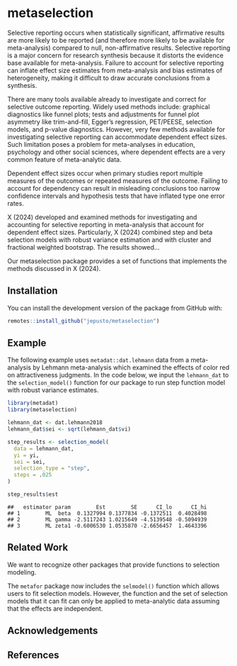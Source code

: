 
<!-- README.md is generated from README.Rmd. Please edit that file -->

# metaselection

Selective reporting occurs when statistically significant, affirmative
results are more likely to be reported (and therefore more likely to be
available for meta-analysis) compared to null, non-affirmative results.
Selective reporting is a major concern for research synthesis because it
distorts the evidence base available for meta-analysis. Failure to
account for selective reporting can inflate effect size estimates from
meta-analysis and bias estimates of heterogeneity, making it difficult
to draw accurate conclusions from a synthesis.

There are many tools available already to investigate and correct for
selective outcome reporting. Widely used methods include: graphical
diagnostics like funnel plots; tests and adjustments for funnel plot
asymmetry like trim-and-fill, Egger’s regression, PET/PEESE, selection
models, and p-value diagnostics. However, very few methods available for
investigating selective reporting can accommodate dependent effect
sizes. Such limitation poses a problem for meta-analyses in education,
psychology and other social sciences, where dependent effects are a very
common feature of meta-analytic data.

Dependent effect sizes occur when primary studies report multiple
measures of the outcomes or repeated measures of the outcome. Failing to
account for dependency can result in misleading conclusions too narrow
confidence intervals and hypothesis tests that have inflated type one
error rates.

X (2024) developed and examined methods for investigating and accounting
for selective reporting in meta-analysis that account for dependent
effect sizes. Particularly, X (2024) combined step and beta selection
models with robust variance estimation and with cluster and fractional
weighted bootstrap. The results showed…

Our metaselection package provides a set of functions that implements
the methods discussed in X (2024).

## Installation

You can install the development version of the package from GitHub with:

``` r
remotes::install_github("jepusto/metaselection")
```

## Example

The following example uses `metadat::dat.lehmann` data from a
meta-analysis by Lehmann meta-analysis which examined the effects of
color red on attractiveness judgments. In the code below, we input the
`lehmann_dat` to the `selection_model()` function for our package to run
step function model with robust variance estimates.

``` r
library(metadat)
library(metaselection)

lehmann_dat <- dat.lehmann2018
lehmann_dat$sei <- sqrt(lehmann_dat$vi)

step_results <- selection_model(
  data = lehmann_dat, 
  yi = yi,
  sei = sei,
  selection_type = "step",
  steps = .025
)

step_results$est
```

    ##   estimator param        Est        SE      CI_lo      CI_hi
    ## 1        ML  beta  0.1327994 0.1377834 -0.1372511  0.4028498
    ## 2        ML gamma -2.5117243 1.0215649 -4.5139548 -0.5094939
    ## 3        ML zeta1 -0.6006530 1.0535870 -2.6656457  1.4643396

## Related Work

We want to recognize other packages that provide functions to selection
modeling.

The `metafor` package now includes the `selmodel()` function which
allows users to fit selection models. However, the function and the set
of selection models that it can fit can only be applied to meta-analytic
data assuming that the effects are independent.

## Acknowledgements

## References
